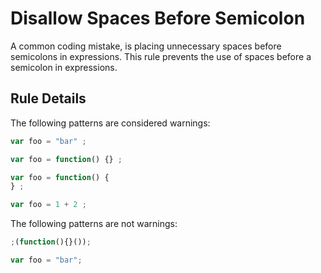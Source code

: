 # Disallow Spaces Before Semicolon

A common coding mistake, is placing unnecessary spaces before semicolons in expressions. This rule prevents the use of spaces before a semicolon in expressions.

## Rule Details

The following patterns are considered warnings:

```js
var foo = "bar" ;

var foo = function() {} ;

var foo = function() {
} ;

var foo = 1 + 2 ;
```

The following patterns are not warnings:

```js
;(function(){}());

var foo = "bar";
```

